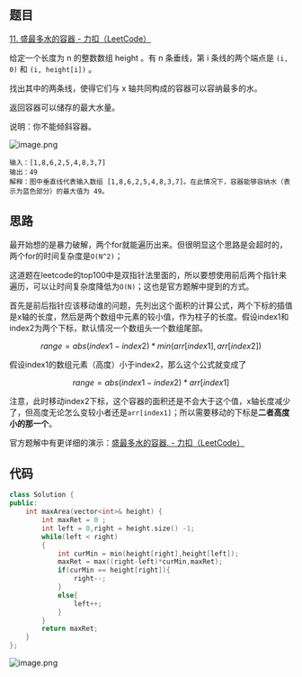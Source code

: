 
## 题目

[11. 盛最多水的容器 - 力扣（LeetCode）](https://leetcode.cn/problems/container-with-most-water/description/?envType=study-plan-v2&envId=top-100-liked)

给定一个长度为 n 的整数数组 height 。有 n 条垂线，第 i 条线的两个端点是 `(i, 0)` 和 `(i, height[i])` 。

找出其中的两条线，使得它们与 x 轴共同构成的容器可以容纳最多的水。

返回容器可以储存的最大水量。

说明：你不能倾斜容器。

![image.png](https://img.musnow.top/i/2024/03/68a275f35ddd873d91e563b3aa409b40.png)

```
输入：[1,8,6,2,5,4,8,3,7]
输出：49 
解释：图中垂直线代表输入数组 [1,8,6,2,5,4,8,3,7]。在此情况下，容器能够容纳水（表示为蓝色部分）的最大值为 49。
```
## 思路

最开始想的是暴力破解，两个for就能遍历出来。但很明显这个思路是会超时的，两个for的时间复杂度是`O(N^2)`；

这道题在leetcode的top100中是双指针法里面的，所以要想使用前后两个指针来遍历，可以让时间复杂度降低为`O(N)`；这也是官方题解中提到的方式。

首先是前后指针应该移动谁的问题，先列出这个面积的计算公式，两个下标的插值是x轴的长度，然后是两个数组中元素的较小值，作为柱子的长度。假设index1和index2为两个下标，默认情况一个数组头一个数组尾部。

$$
 range = abs(index1-index2) * min(arr[index1],arr[index2])
$$

假设index1的数组元素（高度）小于index2，那么这个公式就变成了

$$
 range = abs(index1-index2) * arr[index1]
$$

注意，此时移动index2下标，这个容器的面积还是不会大于这个值，x轴长度减少了，但高度无论怎么变较小者还是`arr[index1]`；所以需要移动的下标是**二者高度小的那一个**。

官方题解中有更详细的演示：[盛最多水的容器. - 力扣（LeetCode）](https://leetcode.cn/problems/container-with-most-water/solutions/207215/sheng-zui-duo-shui-de-rong-qi-by-leetcode-solution/?envType=study-plan-v2&envId=top-100-liked)
## 代码


```cpp
class Solution {
public:
    int maxArea(vector<int>& height) {
        int maxRet = 0 ;
        int left = 0,right = height.size() -1;
        while(left < right)
        {
            int curMin = min(height[right],height[left]);
            maxRet = max((right-left)*curMin,maxRet);
            if(curMin == height[right]){
                right--;
            }
            else{
                left++;
            }
        }
        return maxRet;
    }
};
```

![image.png](https://img.musnow.top/i/2024/03/620573c4c3b8234fbcc5dcac2eb0ca81.png)
